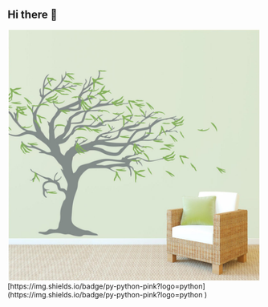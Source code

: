 ## Hi there 👋
<div id="header" align="center">
<img src="https://github.com/Nadegda711/Nadegda711/blob/main/IMG_5311.JPG" width="500"/>
</div>
[https://img.shields.io/badge/py-python-pink?logo=python](https://img.shields.io/badge/py-python-pink?logo=python
)



